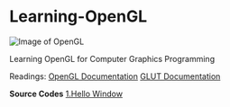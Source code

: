 
# Learning-OpenGL
![Image of OpenGL](https://www.opengl.org/img/opengl_logo.png)

Learning OpenGL for Computer Graphics Programming 

Readings:
[OpenGL Documentation](https://www.khronos.org/registry/OpenGL-Refpages/gl2.1/xhtml/)
[GLUT Documentation](https://www.opengl.org/resources/libraries/glut/spec3/spec3.html)

**Source Codes**
[1.Hello Window](https://github.com/Jaeger47/Learning-OpenGL/blob/master/Computer%20Graphics%20Programming%20Using%20C%2B%2B%20and%20OpenGL/hello_world.cpp)

